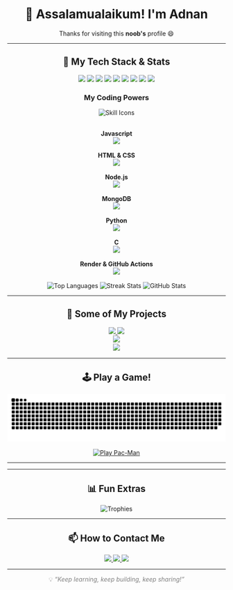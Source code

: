 <h1 align="center">👋 Assalamualaikum! I'm Adnan</h1>
<p align="center">Thanks for visiting this <b>noob's</b> profile 😄</p>

---

<h2 align="center">🚀 My Tech Stack & Stats</h2>

<p align="center">
  <img src="https://img.shields.io/badge/Javascript-F7DF1E?style=for-the-badge&logo=javascript&logoColor=323330" />
  <img src="https://img.shields.io/badge/HTML-E34F26?style=for-the-badge&logo=html5&logoColor=fff" />
  <img src="https://img.shields.io/badge/CSS-1572B6?style=for-the-badge&logo=css3&logoColor=fff" />
  <img src="https://img.shields.io/badge/Node.js-339933?style=for-the-badge&logo=nodedotjs&logoColor=fff" />
  <img src="https://img.shields.io/badge/MongoDB-47A248?style=for-the-badge&logo=mongodb&logoColor=fff" />
  <img src="https://img.shields.io/badge/Render-46E3B7?style=for-the-badge&logo=render&logoColor=fff" />
  <img src="https://img.shields.io/badge/GitHub-181717?style=for-the-badge&logo=github" />
  <img src="https://img.shields.io/badge/Python-3776AB?style=for-the-badge&logo=python&logoColor=fff" />
  <img src="https://img.shields.io/badge/C-00599C?style=for-the-badge&logo=c&logoColor=fff" />
</p>

<!-- Beautiful Skill Stats Section -->
<h3 align="center">My Coding Powers</h3>
<p align="center">
  <img src="https://skillicons.dev/icons?i=js,html,css,nodejs,mongodb,python,c,github" alt="Skill Icons" /><br><br>
</p>
<p align="center">
  <b>Javascript</b>
  <br>
  <img src="https://img.shields.io/badge/Level-Expert-brightgreen?style=for-the-badge">
</p>
<p align="center">
  <b>HTML & CSS</b>
  <br>
  <img src="https://img.shields.io/badge/Level-Expert-brightgreen?style=for-the-badge">
</p>
<p align="center">
  <b>Node.js</b>
  <br>
  <img src="https://img.shields.io/badge/Level-Advanced-yellow?style=for-the-badge">
</p>
<p align="center">
  <b>MongoDB</b>
  <br>
  <img src="https://img.shields.io/badge/Level-Intermediate-blue?style=for-the-badge">
</p>
<p align="center">
  <b>Python</b>
  <br>
  <img src="https://img.shields.io/badge/Level-Learning-lightgrey?style=for-the-badge">
</p>
<p align="center">
  <b>C</b>
  <br>
  <img src="https://img.shields.io/badge/Level-Learning-lightgrey?style=for-the-badge">
</p>
<p align="center">
  <b>Render & GitHub Actions</b>
  <br>
  <img src="https://img.shields.io/badge/Level-DevOps%20Enthusiast-blueviolet?style=for-the-badge">
</p>

<!-- GitHub Readme Stats -->
<p align="center">
  <img src="https://github-readme-stats.vercel.app/api/top-langs/?username=adnan123456a&layout=compact&theme=radical&hide_border=true" alt="Top Languages" />
  <img src="https://streak-stats.demolab.com?user=adnan123456a&theme=radical&hide_border=true&date_format=M%20j%5B%2C%20Y%5D" alt="Streak Stats" />
  <img src="https://github-readme-stats.vercel.app/api?username=adnan123456a&show_icons=true&theme=radical&hide_border=true" alt="GitHub Stats" />
</p>

---

<h2 align="center">🌟 Some of My Projects</h2>
<p align="center">
  <a href="https://github.com/AnimePub" target="_blank">
    <img src="https://img.shields.io/badge/AniPub-Repo-282C34?style=for-the-badge&logo=github&logoColor=F7DF1E" />
  </a>
  <a href="https://anipub.adnandluffy.com/" target="_blank">
    <img src="https://img.shields.io/badge/AniPub-Live-0CCE6B?style=for-the-badge&logo=render&logoColor=white" />
  </a>
  <br>
  <a href="https://github.com/AdnanDLuffy/MDA-Server" target="_blank">
    <img src="https://img.shields.io/badge/MDA--Server-Repo-FF5555?style=for-the-badge&logo=github&logoColor=white" />
  </a>
  <br>
  <a href="https://github.com/Adnan-D-Luffy/smtpulse" target="_blank">
    <img src="https://img.shields.io/badge/SMTPULSE-Repo-3776AB?style=for-the-badge&logo=github&logoColor=white" />
  </a
</p>

---

<h2 align="center">🕹️ Play a Game!</h2>
<p align="center">
  <!-- Snake Game (SVG-based, auto-animated) -->
  <img src="https://raw.githubusercontent.com/Platane/snk/output/github-contribution-grid-snake.svg" alt="snake" style="max-width: 100%;">
</p>

<!-- Optionally, for a Pac-Man game embed, you can link to an online Pac-Man game: -->
<p align="center">
  <a href="https://www.google.com/search?q=pacman+game" target="_blank">
    <img src="https://img.shields.io/badge/PacMan-Play%20Online-yellow?style=for-the-badge&logo=google-chrome&logoColor=white" alt="Play Pac-Man" />
  </a>
</p>

---



---

<h2 align="center">📊 Fun Extras</h2>
<p align="center">
  <img src="https://github-profile-trophy.vercel.app/?username=adnan123456a&theme=radical&column=4&margin-w=18&margin-h=15" alt="Trophies" />
  <br>
</p>

---

<h2 align="center">📫 How to Contact Me</h2>
<p align="center">
  <a href="https://www.facebook.com/WallaHabibi.Adnan" target="_blank">
    <img src="https://img.shields.io/badge/Facebook-1877F2?style=for-the-badge&logo=facebook&logoColor=white" />
  </a>
  <a href="https://www.instagram.com/adnand.luffy" target="_blank">
    <img src="https://img.shields.io/badge/Instagram-E4405F?style=for-the-badge&logo=instagram&logoColor=white" />
  </a>
  <a href="https://github.com/adnan123456a" target="_blank">
    <img src="https://img.shields.io/badge/GitHub-181717?style=for-the-badge&logo=github" />
  </a>
  
</p>

---

<p align="center" style="color:gray;">💡 <i>“Keep learning, keep building, keep sharing!”</i></p>
